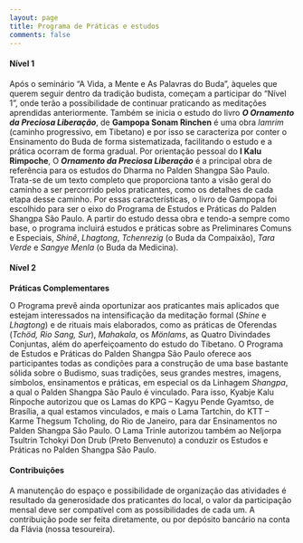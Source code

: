 ```yaml
---
layout: page
title: Programa de Práticas e estudos
comments: false
---
```



#### Nível 1

Após o seminário “A Vida, a Mente e As Palavras do Buda”, àqueles que querem seguir dentro da tradição budista, começam a participar do “Nível 1”, onde terão a possibilidade de continuar praticando as meditações aprendidas anteriormente. Também se inicia o estudo do livro <i><b>O Ornamento da Preciosa Liberação</b></i>, de <b>Gampopa Sonam Rinchen</b> é uma obra <i>lamrim</i> (caminho progressivo, em Tibetano) e por isso se caracteriza por conter o Ensinamento do Buda de forma sistematizada, facilitando o estudo e a prática ocorram de forma gradual. Por orientação pessoal do <b>I Kalu Rimpoche</b>, O <i><b>Ornamento da Preciosa Liberação</b></i> é a principal obra de referência para os estudos do Dharma no Palden Shangpa São Paulo. Trata-se de um texto completo que proporciona tanto a visão geral do caminho a ser percorrido pelos praticantes, como os detalhes de cada etapa desse caminho.
Por essas características, o livro de Gampopa foi escolhido para ser o eixo do Programa de Estudos e Práticas do Palden Shangpa São Paulo. A partir do estudo dessa obra e tendo-a sempre como base, o programa incluirá estudos e práticas sobre as Preliminares Comuns e Especiais, <i>Shinê</i>, <i>Lhagtong</i>, <i>Tchenrezig</i> (o Buda da Compaixão), <i>Tara Verde</i> e <i>Sangye Menla</i> (o Buda da Medicina).

#### Nível 2

**Práticas Complementares**

O Programa prevê ainda oportunizar aos praticantes mais aplicados que estejam interessados na intensificação da meditação formal (<i>Shine</i> e <i>Lhagtong</i>) e de rituais mais elaborados, como as práticas de Oferendas (<i>Tchöd, Rio Sang, Sur</i>), <i>Mahakala</i>, os <i>Mönlams</i>, as Quatro Divindades Conjuntas, além do aperfeiçoamento do estudo do Tibetano.
O Programa de Estudos e Práticas do Palden Shangpa São Paulo oferece aos participantes todas as condições para a construção de uma base bastante sólida sobre o Budismo, suas tradições, seus grandes mestres, imagens, símbolos, ensinamentos e práticas, em especial os da Linhagem <i>Shangpa</i>, a qual o Palden Shangpa São Paulo é vinculado.
Para isso, Kyabje Kalu Rinpoche autorizou que os Lamas do KPG – Kagyu Pende Gyamtso, de Brasília, a qual estamos vinculados, e mais o Lama Tartchin, do KTT – Karme Thegsum Tcholing, do Rio de Janeiro, para dar Ensinamentos no Palden Shangpa São Paulo. O Lama Trinle autorizou também ao Neljorpa Tsultrin Tchokyi Don Drub (Preto Benvenuto) a conduzir os Estudos e Práticas no Palden Shangpa São Paulo.
  
#### Contribuições

A manutenção do espaço e possibilidade de organização das atividades é resultado da generosidade dos praticantes do local, o valor da participação mensal deve ser compatível com as possibilidades de cada um. A contribuição pode ser feita diretamente, ou por depósito bancário na conta da Flávia (nossa tesoureira).
